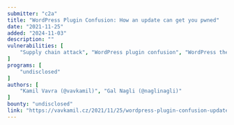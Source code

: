 ```yaml
---
submitter: "c2a"
title: "WordPress Plugin Confusion: How an update can get you pwned"
date: "2021-11-25"
added: "2024-11-03"
description: ""
vulnerabilities: [
    "Supply chain attack", "WordPress plugin confusion", "WordPress theme confusion"
]
programs: [
    "undisclosed"
]
authors: [
    "Kamil Vavra (@vavkamil)", "Gal Nagli (@naglinagli)"
]
bounty: "undisclosed"
link: "https://vavkamil.cz/2021/11/25/wordpress-plugin-confusion-update-can-get-you-pwned/"
---
```




